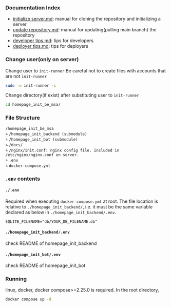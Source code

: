 ### Documentation Index
- [initialize server.md](/docs/initialize%20server.md): manual for cloning the repository and initializing a server
- [update repository.md](/docs/update%20repository.md): manual for updating(pulling main branch) the repository
- [developer tips.md](/docs/developer%20tips.md): tips for developers
- [deployer tips.md](/docs/deployer%20tips.md): tips for deployers

### Change user(only on server)
Change user to `init-runner`
Be careful not to create files with accounts that are not `init-runner`

```bash
sudo -u init-runner -i
```

Change directory(if exist) after substituting user to `init-runner`

```bash
cd homepage_init_be_msa/
```

### File Structure

```
/homepage_init_be_msa
ㄴ/homepage_init_backend (submodule)
ㄴ/homepage_init_bot (submodule)
ㄴ/docs/
ㄴ/nginx/init.conf: nginx config file. included in /etc/nginx/nginx.conf on server.
ㄴ.env
ㄴdocker-compose.yml
```

### `.env` contents

#### `./.env`
Required when executing `docker-compose.yml` at root. The file location is relative to `./homepage_init_backend/`, i.e. it must be the same variable declared as below in `./homepage_init_backend/.env`.

```
SQLITE_FILENAME="db/YOUR_DB_FILENAME.db"
```

#### `./homepage_init_backend/.env`
check README of homepage_init_backend

#### `./homepage_init_bot/.env`
check README of homepage_init_bot

### Running

linux, docker, docker compose>=2.25.0 is required. 
In the root directory,

```bash
docker compose up -d
```
